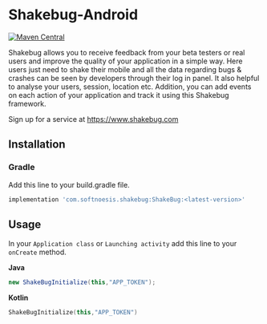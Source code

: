 # Shakebug-Android
[![Maven Central](https://img.shields.io/maven-central/v/com.softnoesis.shakebug/ShakeBug.svg?label=Maven%20Central)](https://search.maven.org/search?q=g:com.softnoesis.shakebug)

Shakebug allows you to receive feedback from your beta testers or real users and improve the quality of your application in a simple way. Here users just need to shake their mobile and all the data regarding bugs & crashes can be seen by developers through their log in panel. It also helpful to analyse your users, session, location etc. Addition, you can add events on each action of your application and track it using this Shakebug framework.

Sign up for a service at https://www.shakebug.com

## Installation

### Gradle

Add this line to your build.gradle file.

```groovy
implementation 'com.softnoesis.shakebug:ShakeBug:<latest-version>'
```

## Usage

In your `Application class` or `Launching activity` add this line to your `onCreate` method.

**Java**
```java
new ShakeBugInitialize(this,"APP_TOKEN");
```
**Kotlin**
```kotlin
ShakeBugInitialize(this,"APP_TOKEN")
```
